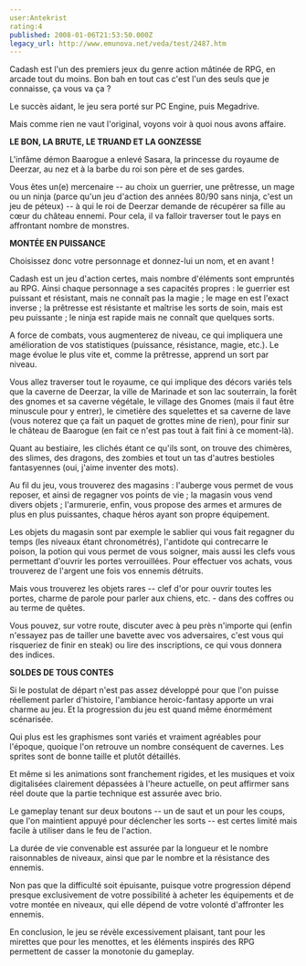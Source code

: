 ```yaml
---
user:Antekrist
rating:4
published: 2008-01-06T21:53:50.000Z
legacy_url: http://www.emunova.net/veda/test/2487.htm
---
```

Cadash est l'un des premiers jeux du genre action mâtinée de RPG, en arcade tout du moins. Bon bah en tout cas c'est l'un des seuls que je connaisse, ça vous va ça ?  

Le succès aidant, le jeu sera porté sur PC Engine, puis Megadrive.  

Mais comme rien ne vaut l'original, voyons voir à quoi nous avons affaire.  

  

**LE BON, LA BRUTE, LE TRUAND ET LA GONZESSE**  

L'infâme démon Baarogue a enlevé Sasara, la princesse du royaume de Deerzar, au nez et à la barbe du roi son père et de ses gardes.  

Vous êtes un(e) mercenaire -- au choix un guerrier, une prêtresse, un mage ou un ninja (parce qu'un jeu d'action des années 80/90 sans ninja, c'est un jeu de péteux) -- à qui le roi de Deerzar demande de récupérer sa fille au cœur du château ennemi. Pour cela, il va falloir traverser tout le pays en affrontant nombre de monstres.  

  

**MONTÉE EN PUISSANCE**  

Choisissez donc votre personnage et donnez-lui un nom, et en avant !  

Cadash est un jeu d'action certes, mais nombre d'éléments sont empruntés au RPG. Ainsi chaque personnage a ses capacités propres : le guerrier est puissant et résistant, mais ne connaît pas la magie ; le mage en est l'exact inverse ; la prêtresse est résistante et maîtrise les sorts de soin, mais est peu puissante ; le ninja est rapide mais ne connaît que quelques sorts.  

A force de combats, vous augmenterez de niveau, ce qui impliquera une amélioration de vos statistiques (puissance, résistance, magie, etc.). Le mage évolue le plus vite et, comme la prêtresse, apprend un sort par niveau.  

Vous allez traverser tout le royaume, ce qui implique des décors variés tels que la caverne de Deerzar, la ville de Marinade et son lac souterrain, la forêt des gnomes et sa caverne végétale, le village des Gnomes (mais il faut être minuscule pour y entrer), le cimetière des squelettes et sa caverne de lave (vous noterez que ça fait un paquet de grottes mine de rien), pour finir sur le château de Baarogue (en fait ce n'est pas tout à fait fini à ce moment-là).  

Quant au bestiaire, les clichés étant ce qu'ils sont, on trouve des chimères, des slimes, des dragons, des zombies et tout un tas d'autres bestioles fantasyennes (oui, j'aime inventer des mots).  

Au fil du jeu, vous trouverez des magasins : l'auberge vous permet de vous reposer, et ainsi de regagner vos points de vie ; la magasin vous vend divers objets ; l'armurerie, enfin, vous propose des armes et armures de plus en plus puissantes, chaque héros ayant son propre équipement.  

Les objets du magasin sont par exemple le sablier qui vous fait regagner du temps (les niveaux étant chronométrés), l'antidote qui contrecarre le poison, la potion qui vous permet de vous soigner, mais aussi les clefs vous permettant d'ouvrir les portes verrouillées. Pour effectuer vos achats, vous trouverez de l'argent une fois vos ennemis détruits.  

Mais vous trouverez les objets rares -- clef d'or pour ouvrir toutes les portes, charme de parole pour parler aux chiens, etc. - dans des coffres ou au terme de quêtes.  

Vous pouvez, sur votre route, discuter avec à peu près n'importe qui (enfin n'essayez pas de tailler une bavette avec vos adversaires, c'est vous qui risqueriez de finir en steak) ou lire des inscriptions, ce qui vous donnera des indices.  

  

**SOLDES DE TOUS CONTES**  

Si le postulat de départ n'est pas assez développé pour que l'on puisse réellement parler d'histoire, l'ambiance heroic-fantasy apporte un vrai charme au jeu. Et la progression du jeu est quand même énormément scénarisée.  

Qui plus est les graphismes sont variés et vraiment agréables pour l'époque, quoique l'on retrouve un nombre conséquent de cavernes. Les sprites sont de bonne taille et plutôt détaillés.  

Et même si les animations sont franchement rigides, et les musiques et voix digitalisées clairement dépassées à l'heure actuelle, on peut affirmer sans réel doute que la partie technique est assurée avec brio.  

Le gameplay tenant sur deux boutons -- un de saut et un pour les coups, que l'on maintient appuyé pour déclencher les sorts -- est certes limité mais facile à utiliser dans le feu de l'action.  

La durée de vie convenable est assurée par la longueur et le nombre raisonnables de niveaux, ainsi que par le nombre et la résistance des ennemis.  

Non pas que la difficulté soit épuisante, puisque votre progression dépend presque exclusivement de votre possibilité à acheter les équipements et de votre montée en niveaux, qui elle dépend de votre volonté d'affronter les ennemis.  

En conclusion, le jeu se révèle excessivement plaisant, tant pour les mirettes que pour les menottes, et les éléments inspirés des RPG permettent de casser la monotonie du gameplay.